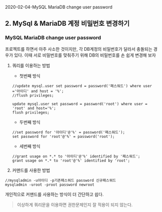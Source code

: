 2020-02-04-MySQL MariaDB change user password



## 2. MySql & MariaDB 계정 비밀번호 변경하기

### MySQL MariaDB change user password





프로젝트를 하면서 아주 사소한 것이지만, 각 DB계정의 비밀번호가 달라서 충돌되는 경우가 있다. 이때 서로 비밀번호를 맞춰주기 위해 DB의 비밀번호를 손 쉽게 변경해 보자 





1. 쿼리를 이용하는 방법

   - 첫번째 방식

   ```
   //update mysql.user set password = password('패스워드') where user ='아이디' and host = '%'; 
   //flush privileges;
    
   update mysql.user set password = password('root') where user = 'root' and host='%';
   flush privileges;
   ```

   - 두번째 방식

   ```
   //set password for '아이디'@'%' = password('패스워드');
   set password for 'root'@'%' = password('root');
   ```

   - 세번째 방식

   ```
   //grant usage on *.* to '아이디'@'%' identified by '패스워드';
   grant usage on *.* to 'root'@'%' identified by 'root';
   ```





2. 커맨드를 사용한 방법

```
//mysqladmin -u아이디 -p기존패스워드 password 신규패스워드
mysqladmin -uroot -proot password newroot
```

개인적으로 커맨드를 사용하는 방식이 더 간단하고 쉽다.

> 이상하게 쿼리문을 이용하면 권한문제인지 잘 적용이 되지 않는다.








